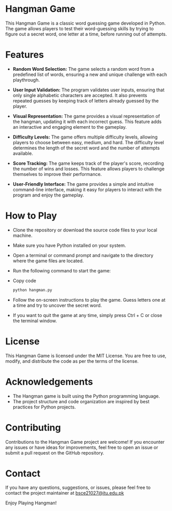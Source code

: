 # Hangman Game
This Hangman Game is a classic word guessing game developed in Python. The game allows players to test their word-guessing skills by trying to figure out a secret word, one letter at a time, before running out of attempts.

# Features
- **Random Word Selection:** The game selects a random word from a predefined list of words, ensuring a new and unique challenge with each playthrough.

- **User Input Validation:** The program validates user inputs, ensuring that only single alphabetic characters are accepted. It also prevents repeated guesses by keeping track of letters already guessed by the player.

- **Visual Representation:** The game provides a visual representation of the hangman, updating it with each incorrect guess. This feature adds an interactive and engaging element to the gameplay.

- **Difficulty Levels:** The game offers multiple difficulty levels, allowing players to choose between easy, medium, and hard. The difficulty level determines the length of the secret word and the number of attempts available.

- **Score Tracking:** The game keeps track of the player's score, recording the number of wins and losses. This feature allows players to challenge themselves to improve their performance.

- **User-Friendly Interface:** The game provides a simple and intuitive command-line interface, making it easy for players to interact with the program and enjoy the gameplay.

# How to Play
- Clone the repository or download the source code files to your local machine.

- Make sure you have Python installed on your system.

- Open a terminal or command prompt and navigate to the directory where the game files are located.

- Run the following command to start the game:

- Copy code
  ```python
  python hangman.py
  ```
- Follow the on-screen instructions to play the game. Guess letters one at a time and try to uncover the secret word.

- If you want to quit the game at any time, simply press Ctrl + C or close the terminal window.

# License
This Hangman Game is licensed under the MIT License. You are free to use, modify, and distribute the code as per the terms of the license.

# Acknowledgements
- The Hangman game is built using the Python programming language.
- The project structure and code organization are inspired by best practices for Python projects. 

# Contributing
Contributions to the Hangman Game project are welcome! If you encounter any issues or have ideas for improvements, feel free to open an issue or submit a pull request on the GitHub repository.

# Contact
If you have any questions, suggestions, or issues, please feel free to contact the project maintainer at bsce21027@itu.edu.pk

Enjoy Playing Hangman!
